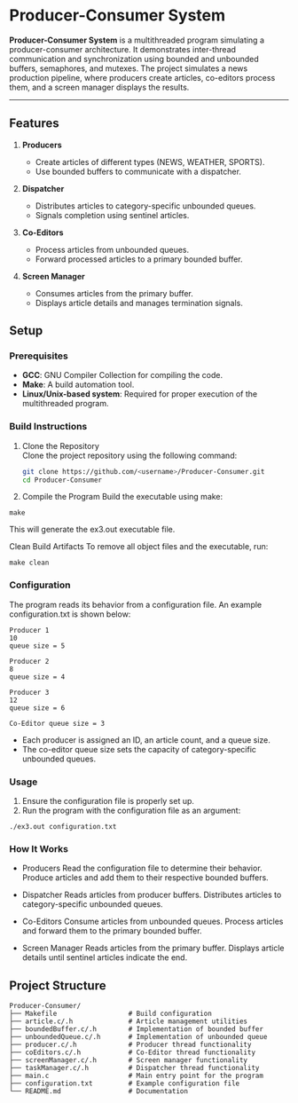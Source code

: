 # Producer-Consumer System

**Producer-Consumer System** is a multithreaded program simulating a producer-consumer architecture. It demonstrates inter-thread communication and synchronization using bounded and unbounded buffers, semaphores, and mutexes. The project simulates a news production pipeline, where producers create articles, co-editors process them, and a screen manager displays the results.

---

## Features

1. **Producers**  
   - Create articles of different types (NEWS, WEATHER, SPORTS).
   - Use bounded buffers to communicate with a dispatcher.

2. **Dispatcher**  
   - Distributes articles to category-specific unbounded queues.
   - Signals completion using sentinel articles.

3. **Co-Editors**  
   - Process articles from unbounded queues.
   - Forward processed articles to a primary bounded buffer.

4. **Screen Manager**  
   - Consumes articles from the primary buffer.
   - Displays article details and manages termination signals.

## Setup

### Prerequisites

- **GCC**: GNU Compiler Collection for compiling the code.
- **Make**: A build automation tool.
- **Linux/Unix-based system**: Required for proper execution of the multithreaded program.

### Build Instructions

1. Clone the Repository  
   Clone the project repository using the following command:
   ```bash
   git clone https://github.com/<username>/Producer-Consumer.git
   cd Producer-Consumer

2. Compile the Program
Build the executable using make:

```
make
```
This will generate the ex3.out executable file.

Clean Build Artifacts
To remove all object files and the executable, run:
```
make clean
```

### Configuration
The program reads its behavior from a configuration file. An example configuration.txt is shown below:

```plaintext
Producer 1
10
queue size = 5

Producer 2
8
queue size = 4

Producer 3
12
queue size = 6

Co-Editor queue size = 3
```
* Each producer is assigned an ID, an article count, and a queue size.
* The co-editor queue size sets the capacity of category-specific unbounded queues.

### Usage
1. Ensure the configuration file is properly set up.
2. Run the program with the configuration file as an argument:

```
./ex3.out configuration.txt
```

### How It Works
* Producers
Read the configuration file to determine their behavior.
Produce articles and add them to their respective bounded buffers.

* Dispatcher
Reads articles from producer buffers.
Distributes articles to category-specific unbounded queues.

* Co-Editors
Consume articles from unbounded queues.
Process articles and forward them to the primary bounded buffer.

* Screen Manager
Reads articles from the primary buffer.
Displays article details until sentinel articles indicate the end.

## Project Structure

```plaintext
Producer-Consumer/
├── Makefile                  # Build configuration
├── article.c/.h              # Article management utilities
├── boundedBuffer.c/.h        # Implementation of bounded buffer
├── unboundedQueue.c/.h       # Implementation of unbounded queue
├── producer.c/.h             # Producer thread functionality
├── coEditors.c/.h            # Co-Editor thread functionality
├── screenManager.c/.h        # Screen manager functionality
├── taskManager.c/.h          # Dispatcher thread functionality
├── main.c                    # Main entry point for the program
├── configuration.txt         # Example configuration file
└── README.md                 # Documentation
